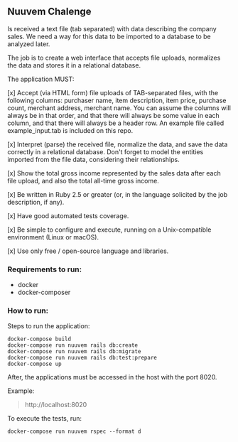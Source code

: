 ## Nuuvem Chalenge
Is received a text file (tab separated) with data describing the company sales. We need a way for this data to be imported to a database to be analyzed later.

The job is to create a web interface that accepts file uploads, normalizes the data and stores it in a relational database.

The application MUST:

[x] Accept (via HTML form) file uploads of TAB-separated files, with the following columns: purchaser name, item description, item price, purchase count, merchant address, merchant name. You can assume the columns will always be in that order, and that there will always be some value in each column, and that there will always be a header row. An example file called example_input.tab is included on this repo.

[x] Interpret (parse) the received file, normalize the data, and save the data correctly in a relational database. Don't forget to model the entities imported from the file data, considering their relationships.

[x] Show the total gross income represented by the sales data after each file upload, and also the total all-time gross income.

[x] Be written in Ruby 2.5 or greater (or, in the language solicited by the job description, if any).

[x] Have good automated tests coverage.

[x] Be simple to configure and execute, running on a Unix-compatible environment (Linux or macOS).

[x] Use only free / open-source language and libraries.

### Requirements to run:
- docker
- docker-composer

### How to run:
Steps to run the application:
```
docker-compose build
docker-compose run nuuvem rails db:create
docker-compose run nuuvem rails db:migrate
docker-compose run nuuvem rails db:test:prepare
docker-compose up
```
After, the applications must be accessed in the host with the port 8020.

Example:
> http://localhost:8020

To execute the tests, run:
```
docker-compose run nuuvem rspec --format d
```
